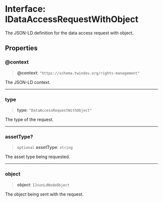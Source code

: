 # Interface: IDataAccessRequestWithObject

The JSON-LD definition for the data access request with object.

## Properties

### @context

> **@context**: `"https://schema.twindev.org/rights-management"`

The JSON-LD context.

***

### type

> **type**: `"DataAccessRequestWithObject"`

The type of the request.

***

### assetType?

> `optional` **assetType**: `string`

The asset type being requested.

***

### object

> **object**: `IJsonLdNodeObject`

The object being sent with the request.
